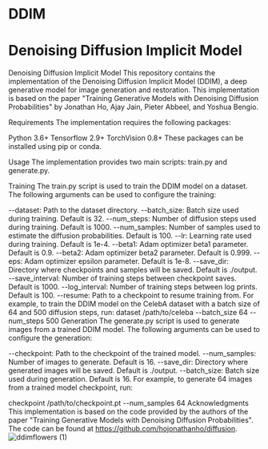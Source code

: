 # DDIM
# Denoising Diffusion Implicit Model
Denoising Diffusion Implicit Model
This repository contains the implementation of the Denoising Diffusion Implicit Model (DDIM), a deep generative model for image generation and restoration. This implementation is based on the paper "Training Generative Models with Denoising Diffusion Probabilities" by Jonathan Ho, Ajay Jain, Pieter Abbeel, and Yoshua Bengio.

Requirements
The implementation requires the following packages:

Python 3.6+
Tensorflow 2.9+
TorchVision 0.8+
These packages can be installed using pip or conda.

Usage
The implementation provides two main scripts: train.py and generate.py.

Training
The train.py script is used to train the DDIM model on a dataset. The following arguments can be used to configure the training:

--dataset: Path to the dataset directory.
--batch_size: Batch size used during training. Default is 32.
--num_steps: Number of diffusion steps used during training. Default is 1000.
--num_samples: Number of samples used to estimate the diffusion probabilities. Default is 100.
--lr: Learning rate used during training. Default is 1e-4.
--beta1: Adam optimizer beta1 parameter. Default is 0.9.
--beta2: Adam optimizer beta2 parameter. Default is 0.999.
--eps: Adam optimizer epsilon parameter. Default is 1e-8.
--save_dir: Directory where checkpoints and samples will be saved. Default is ./output.
--save_interval: Number of training steps between checkpoint saves. Default is 1000.
--log_interval: Number of training steps between log prints. Default is 100.
--resume: Path to a checkpoint to resume training from.
For example, to train the DDIM model on the CelebA dataset with a batch size of 64 and 500 diffusion steps, run:
dataset /path/to/celeba --batch_size 64 --num_steps 500
Generation
The generate.py script is used to generate images from a trained DDIM model. The following arguments can be used to configure the generation:

--checkpoint: Path to the checkpoint of the trained model.
--num_samples: Number of images to generate. Default is 16.
--save_dir: Directory where generated images will be saved. Default is ./output.
--batch_size: Batch size used during generation. Default is 16.
For example, to generate 64 images from a trained model checkpoint, run:

checkpoint /path/to/checkpoint.pt --num_samples 64
Acknowledgments
This implementation is based on the code provided by the authors of the paper "Training Generative Models with Denoising Diffusion Probabilities". The code can be found at https://github.com/hojonathanho/diffusion.
![ddimflowers (1)](https://user-images.githubusercontent.com/77893734/227646759-62c288f6-751c-4fc4-8379-dbdf4dc1eeda.gif)
